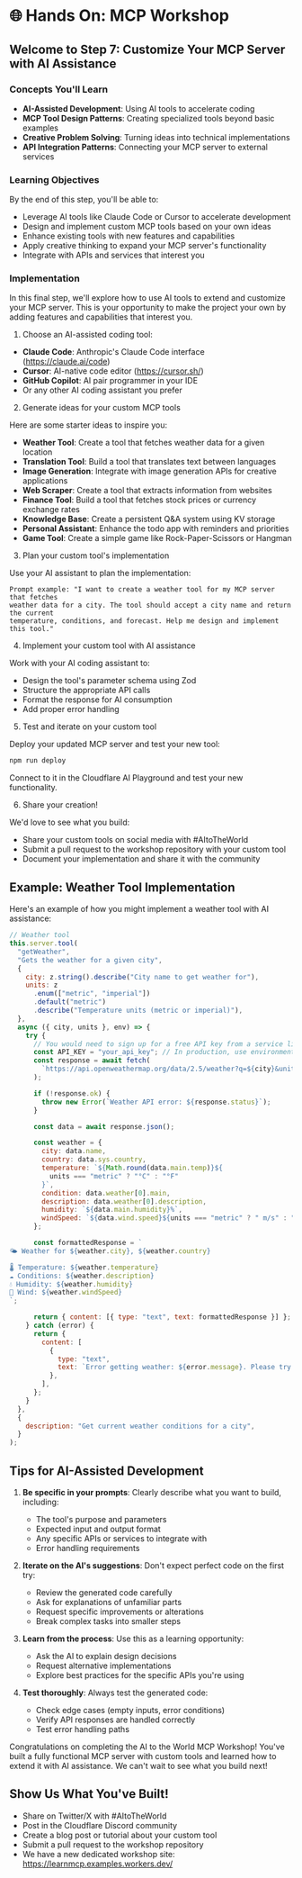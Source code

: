 # 🌐 Hands On: MCP Workshop

## Welcome to Step 7: Customize Your MCP Server with AI Assistance

### Concepts You'll Learn

- **AI-Assisted Development**: Using AI tools to accelerate coding
- **MCP Tool Design Patterns**: Creating specialized tools beyond basic examples
- **Creative Problem Solving**: Turning ideas into technical implementations
- **API Integration Patterns**: Connecting your MCP server to external services

### Learning Objectives

By the end of this step, you'll be able to:

- Leverage AI tools like Claude Code or Cursor to accelerate development
- Design and implement custom MCP tools based on your own ideas
- Enhance existing tools with new features and capabilities
- Apply creative thinking to expand your MCP server's functionality
- Integrate with APIs and services that interest you

### Implementation

In this final step, we'll explore how to use AI tools to extend and customize your MCP server. This is your opportunity to make the project your own by adding features and capabilities that interest you.

1. Choose an AI-assisted coding tool:

- **Claude Code**: Anthropic's Claude Code interface (https://claude.ai/code)
- **Cursor**: AI-native code editor (https://cursor.sh/)
- **GitHub Copilot**: AI pair programmer in your IDE
- Or any other AI coding assistant you prefer

2. Generate ideas for your custom MCP tools

Here are some starter ideas to inspire you:

- **Weather Tool**: Create a tool that fetches weather data for a given location
- **Translation Tool**: Build a tool that translates text between languages
- **Image Generation**: Integrate with image generation APIs for creative applications
- **Web Scraper**: Create a tool that extracts information from websites
- **Finance Tool**: Build a tool that fetches stock prices or currency exchange rates
- **Knowledge Base**: Create a persistent Q&A system using KV storage
- **Personal Assistant**: Enhance the todo app with reminders and priorities
- **Game Tool**: Create a simple game like Rock-Paper-Scissors or Hangman

3. Plan your custom tool's implementation

Use your AI assistant to plan the implementation:

```
Prompt example: "I want to create a weather tool for my MCP server that fetches
weather data for a city. The tool should accept a city name and return the current
temperature, conditions, and forecast. Help me design and implement this tool."
```

4. Implement your custom tool with AI assistance

Work with your AI coding assistant to:

- Design the tool's parameter schema using Zod
- Structure the appropriate API calls
- Format the response for AI consumption
- Add proper error handling

5. Test and iterate on your custom tool

Deploy your updated MCP server and test your new tool:

```bash
npm run deploy
```

Connect to it in the Cloudflare AI Playground and test your new functionality.

6. Share your creation!

We'd love to see what you build:

- Share your custom tools on social media with #AItoTheWorld
- Submit a pull request to the workshop repository with your custom tool
- Document your implementation and share it with the community

## Example: Weather Tool Implementation

Here's an example of how you might implement a weather tool with AI assistance:

```javascript
// Weather tool
this.server.tool(
  "getWeather",
  "Gets the weather for a given city",
  {
    city: z.string().describe("City name to get weather for"),
    units: z
      .enum(["metric", "imperial"])
      .default("metric")
      .describe("Temperature units (metric or imperial)"),
  },
  async ({ city, units }, env) => {
    try {
      // You would need to sign up for a free API key from a service like OpenWeatherMap
      const API_KEY = "your_api_key"; // In production, use environment variables or secrets
      const response = await fetch(
        `https://api.openweathermap.org/data/2.5/weather?q=${city}&units=${units}&appid=${API_KEY}`
      );

      if (!response.ok) {
        throw new Error(`Weather API error: ${response.status}`);
      }

      const data = await response.json();

      const weather = {
        city: data.name,
        country: data.sys.country,
        temperature: `${Math.round(data.main.temp)}${
          units === "metric" ? "°C" : "°F"
        }`,
        condition: data.weather[0].main,
        description: data.weather[0].description,
        humidity: `${data.main.humidity}%`,
        windSpeed: `${data.wind.speed}${units === "metric" ? " m/s" : " mph"}`,
      };

      const formattedResponse = `
🌤️ Weather for ${weather.city}, ${weather.country}

🌡️ Temperature: ${weather.temperature}
☁️ Conditions: ${weather.description}
💧 Humidity: ${weather.humidity}
💨 Wind: ${weather.windSpeed}
`;

      return { content: [{ type: "text", text: formattedResponse }] };
    } catch (error) {
      return {
        content: [
          {
            type: "text",
            text: `Error getting weather: ${error.message}. Please try a different city.`,
          },
        ],
      };
    }
  },
  {
    description: "Get current weather conditions for a city",
  }
);
```

## Tips for AI-Assisted Development

1. **Be specific in your prompts**: Clearly describe what you want to build, including:

   - The tool's purpose and parameters
   - Expected input and output format
   - Any specific APIs or services to integrate with
   - Error handling requirements

2. **Iterate on the AI's suggestions**: Don't expect perfect code on the first try:

   - Review the generated code carefully
   - Ask for explanations of unfamiliar parts
   - Request specific improvements or alterations
   - Break complex tasks into smaller steps

3. **Learn from the process**: Use this as a learning opportunity:

   - Ask the AI to explain design decisions
   - Request alternative implementations
   - Explore best practices for the specific APIs you're using

4. **Test thoroughly**: Always test the generated code:
   - Check edge cases (empty inputs, error conditions)
   - Verify API responses are handled correctly
   - Test error handling paths

Congratulations on completing the AI to the World MCP Workshop! You've built a fully functional MCP server with custom tools and learned how to extend it with AI assistance. We can't wait to see what you build next!

## Show Us What You've Built!

- Share on Twitter/X with #AItoTheWorld
- Post in the Cloudflare Discord community
- Create a blog post or tutorial about your custom tool
- Submit a pull request to the workshop repository
- We have a new dedicated workshop site: https://learnmcp.examples.workers.dev/
